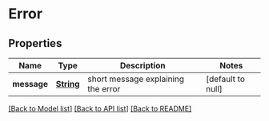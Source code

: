 # Error
## Properties

Name | Type | Description | Notes
------------ | ------------- | ------------- | -------------
**message** | [**String**](string.md) | short message explaining the error | [default to null]

[[Back to Model list]](../README.md#documentation-for-models) [[Back to API list]](../README.md#documentation-for-api-endpoints) [[Back to README]](../README.md)

